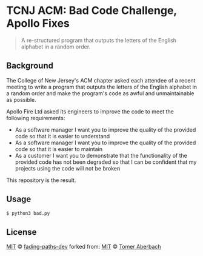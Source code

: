 # TCNJ ACM: Bad Code Challenge, Apollo Fixes

> A re-structured program that outputs the letters of the English alphabet in a random order.

## Background

The College of New Jersey's ACM chapter asked each attendee of a recent meeting to write a program that outputs the letters of the English alphabet in a random order and make the program's code as awful and unmaintainable as possible.

Apollo Fire Ltd asked its engineers to improve the code to meet the following requirements:
- As a software manager I want you to improve the quality of the provided code so that it is easier to understand
- As a software manager I want you to improve the quality of the provided code so that it is easier to maintain
- As a customer I want you to demonstrate that the functionality of the provided code has not been degraded so that I can be confident that my projects using the code will not be broken

This repository is the result.



## Usage

```sh
$ python3 bad.py
```

## License

[MIT](https://github.com/fading-paths-dev/tcnj-acm-bad-code/blob/main/license) © [fading-paths-dev](https://github.com/fading-paths-dev)
forked from: [MIT](https://github.com/TomerAberbach/tcnj-acm-bad-code/blob/main/license) © [Tomer Aberbach](https://github.com/TomerAberbach)
